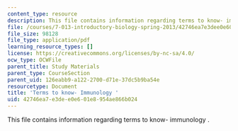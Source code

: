 ```yaml
---
content_type: resource
description: This file contains information regarding terms to know- immunology .
file: /courses/7-013-introductory-biology-spring-2013/42746ea7e3dee0e601e8954ae866b024_MIT7_013S13_Immunology.pdf
file_size: 98128
file_type: application/pdf
learning_resource_types: []
license: https://creativecommons.org/licenses/by-nc-sa/4.0/
ocw_type: OCWFile
parent_title: Study Materials
parent_type: CourseSection
parent_uid: 126eabb9-a122-2700-d71e-37dc5b9ba54e
resourcetype: Document
title: 'Terms to know- Immunology '
uid: 42746ea7-e3de-e0e6-01e8-954ae866b024
---
```

This file contains information regarding terms to know- immunology .